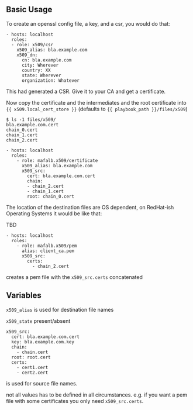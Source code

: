 
## Basic Usage

To create an openssl config file, a key, and a csr, you would do that:

```
- hosts: localhost
  roles:
  - role: x509/csr
    x509_alias: bla.example.com
    x509_dn:
      cn: bla.example.com
      city: Wherever
      country: XX
      state: Wherever
      organization: Whatever
```

This had generated a CSR.
Give it to your CA and get a certificate.

Now copy the certificate and the intermediates and the root certificate into ```{{ x509.local_cert_store }}``` (defaults to ```{{ playbook_path }}/files/x509```)

```
$ ls -1 files/x509/
bla.example.com.cert
chain_0.cert
chain_1.cert
chain_2.cert
```
 
```
- hosts: localhost
  roles:
    - role: mafalb.x509/certificate
      x509_alias: bla.example.com
      x509_src:
        cert: bla.example.com.cert
        chain:
        - chain_2.cert
        - chain_1.cert
        root: chain_0.cert
```

The location of the destination files are OS dependent, on RedHat-ish Operating Systems it would be like that:

TBD

```
- hosts: localhost
  roles:
    - role: mafalb.x509/pem
      alias: client_ca.pem
      x509_src:
        certs:
          - chain_2.cert
```

creates a pem file with the ```x509_src.certs``` concatenated

## Variables

```x509_alias``` is used for destination file names

```x509_state``` present/absent

```
x509_src:
  cert: bla.example.com.cert
  key: bla.example.com.key
  chain:
    - chain.cert
  root: root.cert
  certs:
    - cert1.cert
    - cert2.cert
```

is used for source file names.

not all values has to be defined in all circumstances. e.g. if you want a pem file with some certificates you only need ```x509_src.certs```.
